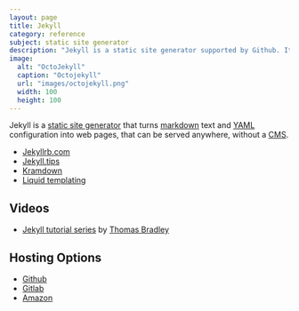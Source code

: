 ```yaml
---
layout: page
title: Jekyll
category: reference
subject: static site generator
description: "Jekyll is a static site generator supported by Github. It can turn simple markdown text files into HTML web pages that can be served up anywhere, without a CMS."
image:
  alt: "OctoJekyll"
  caption: "Octojekyll"
  url: "images/octojekyll.png"
  width: 100
  height: 100
---
```


Jekyll is a [static site generator](https://www.staticgen.com/) that
turns [markdown](https://daringfireball.net/projects/markdown/syntax#html)
text and [YAML]({{site.baseurl}}tech/yaml.html) configuration
into web pages, that can be served anywhere, without a
[CMS](https://en.wikipedia.org/wiki/Web_content_management_system).

* [Jekyllrb.com](https://jekyllrb.com/)
* [Jekyll.tips](http://jekyll.tips/)
* [Kramdown](http://kramdown.gettalong.org/syntax.html)
* [Liquid templating](http://liquidmarkup.org/)

Videos
------
* [Jekyll tutorial series](https://www.youtube.com/watch?v=oiNVQ9Zjy4o&list=PLWjCJDeWfDdfVEcLGAfdJn_HXyM4Y7_k-&index=1) by [Thomas Bradley](https://twitter.com/thomasjbradley)

Hosting Options
---------------
* [Github](https://help.github.com/articles/using-jekyll-as-a-static-site-generator-with-github-pages/)
* [Gitlab](http://doc.gitlab.com/ee/pages/)
* [Amazon](https://github.com/laurilehmijoki/s3_website)
